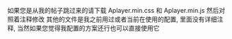如果您是从我的帖子跳过来的请下载 Aplayer.min.css 和 Aplayer.min.js 然后对照着注释修改
其他的文件是我之前用过或者当前在使用的配置, 里面没有详细注释, 当然如果您觉得我配置的方案还行也可以直接使用它
